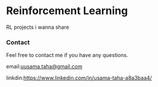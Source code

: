 # Reinforcement Learning
RL projects i wanna share


### Contact ###
Feel free to contact me if you have any questions.

email:uusama.taha@gmail.com

linkdin:https://www.linkedin.com/in/usama-taha-a8a3baa4/
